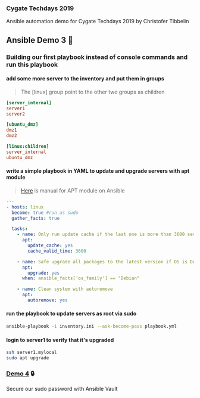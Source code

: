 ### Cygate Techdays 2019
Ansible automation demo for Cygate Techdays 2019 by Christofer Tibbelin
## Ansible Demo 3 :book:
### Building our first playbook instead of console commands and run this playbook
#### add some more server to the inventory and put them in groups
> The [linux] group point to the other two groups as children
```INI
[server_internal]
server1
server2

[ubuntu_dmz]
dmz1
dmz2

[linux:children]
server_internal
ubuntu_dmz
```
#### write a simple playbook in YAML to update and upgrade servers with apt module
> [Here](https://docs.ansible.com/ansible/latest/modules/apt_module.html) is manual for APT module on Ansible
```YAML
---
- hosts: linux
  become: true #run as sudo
  gather_facts: true

  tasks:
    - name: Only run update cache if the last one is more than 3600 seconds ago
      apt:
        update_cache: yes
        cache_valid_time: 3600

    - name: Safe upgrade all packages to the latest version if OS is Debian based
      apt:
        upgrade: yes
      when: ansible_facts['os_family'] == "Debian"

    - name: Clean system with autoremove
      apt:
        autoremove: yes
```
#### run the playbook to update servers as root via sudo
```sh
ansible-playbook -i inventory.ini --ask-become-pass playbook.yml
```
#### login to server1 to verify that it's upgraded
```sh
ssh server1.mylocal
sudo apt upgrade
```
### [Demo 4](../demo4/) :lock:
Secure our sudo password with Ansible Vault
